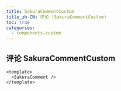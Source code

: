 ```yaml
---
title: SakuraCommentCustom
title_zh-CN: 评论 (SakuraCommentCustom)
toc: true
categories:
  - components-custom
---
```


## 评论 SakuraCommentCustom

```vue
<template>
  <SakuraComment />
</template>
```
